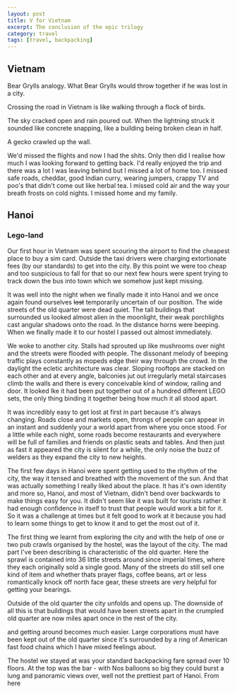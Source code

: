 ```yaml
---
layout: post
title: V for Vietnam
excerpt: The conclusion of the epic trilogy
category: travel
tags: [travel, backpacking]
---
```


## Vietnam
Bear Grylls analogy. What Bear Grylls would throw together if he was lost in a city.

Crossing the road in Vietnam is like walking through a flock of birds. 

The sky cracked open and rain poured out. When the lightning struck it sounded like concrete snapping, like a building being broken clean in half.

A gecko crawled up the wall. 

We'd missed the flights and now I had the shits. Only then did I realise how much I was looking forward to getting back. I'd really enjoyed the trip and there was a lot I was leaving behind but I missed a lot of home too. I missed safe roads, cheddar, good Indian curry, wearing jumpers, crappy TV and poo's that didn't come out like herbal tea. I missed cold air and the way your breath frosts on cold nights. I missed home and my family.

## Hanoi

### Lego-land

Our first hour in Vietnam was spent scouring the airport to find the cheapest place to buy a sim card. Outside the taxi drivers were charging extortionate fees (by our standards) to get into the city. By this point we were too cheap and too suspicious to fall for that so our next few hours were spent trying to track down the bus into town which we somehow just kept missing.

It was well into the night when we finally made it into Hanoi and we once again found ourselves ~~lost~~ temporarily uncertain of our position. The wide streets of the old quarter were dead quiet. The tall buildings that surrounded us looked almost alien in the moonlight, their weak porchlights cast angular shadows onto the road. In the distance horns were beeping. When we finally made it to our hostel I passed out almost immediately.

We woke to another city. Stalls had sprouted up like mushrooms over night and the streets were flooded with people. The dissonant melody of beeping traffic plays constantly as mopeds edge their way through the crowd. In the daylight the ecletic architecture was clear. Sloping rooftops are stacked on each other and at every angle, balconies jut out irregularly metal staircases climb the walls and there is every conceivable kind of window, railing and door. It looked lke it had been put together out of a hundred different LEGO sets, the only thing binding it together being how much it all stood apart.

It was incredibly easy to get lost at first in part because it's always changing. Roads close and markets open, throngs of people can appear in an instant and suddenly your a world apart from where you once stood. For a little while each night, some roads become restaurants and everywhere will be full of families and friends on plastic seats and tables. And then just as fast it appeared the city is silent for a while, the only noise the buzz of welders as they expand the city to new heights.

The first few days in Hanoi were spent getting used to the rhythm of the city, the way it tensed and breathed with the movement of the sun. And that was actually something I really liked about the place. It has it's own identity and more so, Hanoi, and most of Vietnam, didn't bend over backwards to make things easy for you. It didn't seem like it was built for tourists rather it had enough confidence in itself to trust that people would work a bit for it. So it was a challenge at times but it felt good to work at it because you had to learn some things to get to know it and to get the most out of it.

The first thing we learnt from exploring the city and with the help of one or two pub crawls organised by the hostel, was the layout of the city. The mad part I've been describing is characteristic of the old quarter. Here the sprawl is contained into 36 little streets around since imperial times, where they each originally sold a single good. Many of the streets do still sell one kind of item and whether thats prayer flags, coffee beans, art or less romantically knock off north face gear, these streets are very helpful for getting your bearings.

Outside of the old quarter the city unfolds and opens up. The downside of all this is that buildings that would have been streets apart in the crumpled old quarter are now miles apart once in the rest of the city. 

and getting around becomes much easier. Large corporations must have been kept out of the old quarter since it's surrounded by a ring of American fast food chains which I have mixed feelings about. 

The hostel we stayed at was your standard backpacking fare spread over 10 floors. At the top was the bar - with Nos balloons so big they could burst a lung and panoramic views over, well not the prettiest part of Hanoi. From here 
